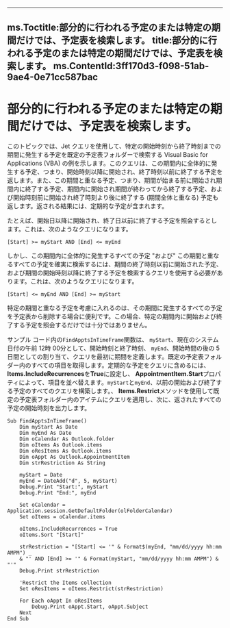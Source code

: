 

---
ms.Toctitle:部分的に行われる予定のまたは特定の期間だけでは、予定表を検索します。
title:部分的に行われる予定のまたは特定の期間だけでは、予定表を検索します。
ms.ContentId:3ff170d3-f098-51ab-9ae4-0e71cc587bac
---
# 部分的に行われる予定のまたは特定の期間だけでは、予定表を検索します。




このトピックでは、Jet クエリを使用して、特定の開始時刻から終了時刻までの期間に発生する予定を既定の予定表フォルダーで検索する Visual Basic for Applications (VBA) の例を示します。このクエリは、この期間内に全体的に発生する予定、つまり、開始時刻以降に開始され、終了時刻以前に終了する予定を返します。また、この期間と重なる予定、つまり、期間が始まる前に開始され期間内に終了する予定、期間内に開始され期間が終わってから終了する予定、および開始時刻前に開始され終了時刻より後に終了する (期間全体と重なる) 予定も返します。返される結果には、定期的な予定が含まれます。



たとえば、開始日以降に開始され、終了日以前に終了する予定を照会するとします。これは、次のようなクエリになります。

```sourcecode
[Start] >= myStart AND [End] <= myEnd
```




しかし、この期間内に全体的に発生するすべての予定 "および" この期間と重なるすべての予定を確実に検索するには、期間の終了時刻以前に開始された予定、および期間の開始時刻以降に終了する予定を検索するクエリを使用する必要があります。これは、次のようなクエリになります。

```sourcecode
[Start] <= myEnd AND [End] >= myStart
```




特定の期間と重なる予定を考慮に入れるのは、その期間に発生するすべての予定を予定表から削除する場合に便利です。この場合、特定の期間内に開始および終了する予定を照会するだけでは十分ではありません。



サンプル コード内の`FindApptsInTimeFrame`関数は、 `myStart`、現在のシステム日付の午前 12時 00分として、開始時刻と終了時刻、 `myEnd`、開始時間の後の 5 日間としての割り当て、クエリを最初に期間を定義します。既定の予定表フォルダー内のすべての項目を取得します。定期的な予定をクエリに含めるには、 **Items.IncludeRecurrences**を**True**に設定し、 **AppointmentItem.Start**プロパティによって、項目を並べ替えます。`myStart`と`myEnd`、以前の開始および終了する予定のすべてのクエリを構築します。、 **Items.Restrict**メソッドを使用して既定の予定表フォルダー内のアイテムにクエリを適用し、次に、返されたすべての予定の開始時刻を出力します。

```vba
Sub FindApptsInTimeFrame()
    Dim myStart As Date
    Dim myEnd As Date
    Dim oCalendar As Outlook.folder
    Dim oItems As Outlook.items
    Dim oResItems As Outlook.items
    Dim oAppt As Outlook.AppointmentItem
    Dim strRestriction As String
     
    myStart = Date
    myEnd = DateAdd("d", 5, myStart)
    Debug.Print "Start:", myStart
    Debug.Print "End:", myEnd
     
    Set oCalendar = Application.session.GetDefaultFolder(olFolderCalendar)
    Set oItems = oCalendar.items
     
    oItems.IncludeRecurrences = True
    oItems.Sort "[Start]"
     
    strRestriction = "[Start] <= '" & Format$(myEnd, "mm/dd/yyyy hh:mm AMPM") _
    & "' AND [End] >= '" & Format(myStart, "mm/dd/yyyy hh:mm AMPM") & "'"
    Debug.Print strRestriction
     
    'Restrict the Items collection
    Set oResItems = oItems.Restrict(strRestriction)
     
    For Each oAppt In oResItems
        Debug.Print oAppt.Start, oAppt.Subject
    Next
End Sub

```



